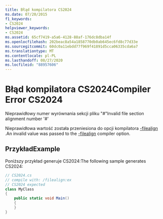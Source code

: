 ```yaml
---
title: Błąd kompilatora CS2024
ms.date: 07/20/2015
f1_keywords:
- CS2024
helpviewer_keywords:
- CS2024
ms.assetid: 65cf7419-a5a6-4128-88af-176dc8dba14f
ms.openlocfilehash: 202beac8a54a1858770db0ab645ec6fd8c77d33e
ms.sourcegitcommit: 60dc0a11ebdd77f969f41891d5cca06335cda6a7
ms.translationtype: MT
ms.contentlocale: pl-PL
ms.lasthandoff: 08/27/2020
ms.locfileid: "88957606"
---
```

# <a name="compiler-error-cs2024"></a><span data-ttu-id="a5894-102">Błąd kompilatora CS2024</span><span class="sxs-lookup"><span data-stu-id="a5894-102">Compiler Error CS2024</span></span>

<span data-ttu-id="a5894-103">Nieprawidłowy numer wyrównania sekcji pliku "#"</span><span class="sxs-lookup"><span data-stu-id="a5894-103">Invalid file section alignment number '#'</span></span>

<span data-ttu-id="a5894-104">Nieprawidłowa wartość została przeniesiona do opcji kompilatora [-filealign](../language-reference/compiler-options/filealign-compiler-option.md) .</span><span class="sxs-lookup"><span data-stu-id="a5894-104">An invalid value was passed to the [-filealign](../language-reference/compiler-options/filealign-compiler-option.md) compiler option.</span></span>

## <a name="example"></a><span data-ttu-id="a5894-105">Przykład</span><span class="sxs-lookup"><span data-stu-id="a5894-105">Example</span></span>

<span data-ttu-id="a5894-106">Poniższy przykład generuje CS2024:</span><span class="sxs-lookup"><span data-stu-id="a5894-106">The following sample generates CS2024:</span></span>

```csharp
// CS2024.cs
// compile with: /filealign:ex
// CS2024 expected
class MyClass
{
    public static void Main()
    {
    }
}
```
